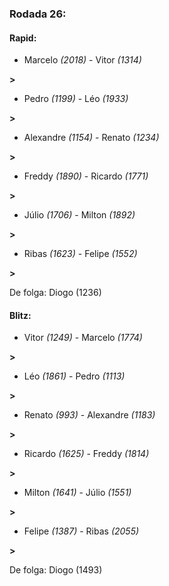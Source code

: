 ### Rodada 26:

#### Rapid:

* Marcelo *(2018)*     -     Vitor *(1314)*

 **>** 
* Pedro *(1199)*     -     Léo *(1933)*

 **>** 
* Alexandre *(1154)*     -     Renato *(1234)*

 **>** 
* Freddy *(1890)*     -     Ricardo *(1771)*

 **>** 
* Júlio *(1706)*     -     Milton *(1892)*

 **>** 
* Ribas *(1623)*     -     Felipe *(1552)*

 **>** 

De folga: Diogo (1236)

#### Blitz:

* Vitor *(1249)*     -     Marcelo *(1774)*

 **>** 
* Léo *(1861)*     -     Pedro *(1113)*

 **>** 
* Renato *(993)*     -     Alexandre *(1183)*

 **>** 
* Ricardo *(1625)*     -     Freddy *(1814)*

 **>** 
* Milton *(1641)*     -     Júlio *(1551)*

 **>** 
* Felipe *(1387)*     -     Ribas *(2055)*

 **>** 

De folga: Diogo (1493)

